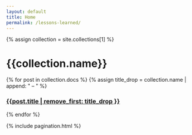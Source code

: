 ```yaml
---
layout: default
title: Home
permalink: /lessons-learned/
---
```


<div class="wrapper">
{% assign collection = site.collections[1] %}
<h1>{{collection.name}}</h1>
{% for post in collection.docs %}
  {% assign title_drop = collection.name | append: " – " %}
  <h3><a href="{{post.url | prepend: site.baseurl}}">{{post.title | remove_first: title_drop }}</a></h3>
{% endfor %}

  {% include pagination.html %}
</div>
